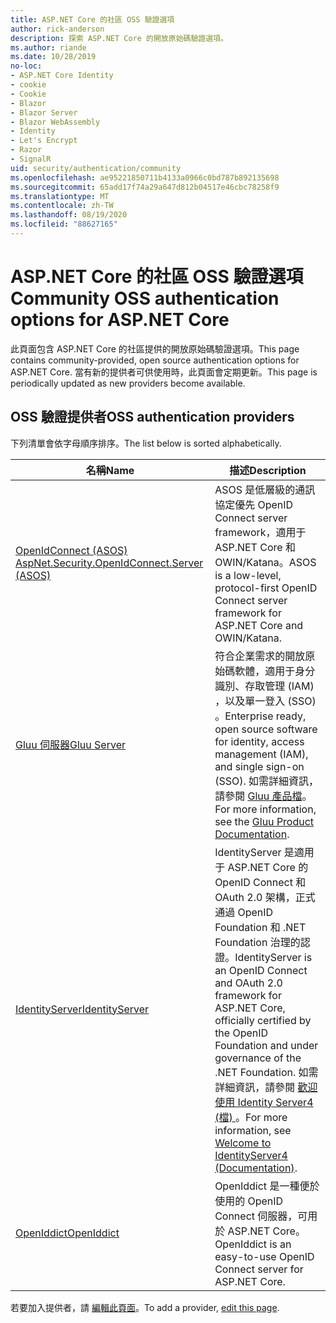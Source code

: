 ```yaml
---
title: ASP.NET Core 的社區 OSS 驗證選項
author: rick-anderson
description: 探索 ASP.NET Core 的開放原始碼驗證選項。
ms.author: riande
ms.date: 10/28/2019
no-loc:
- ASP.NET Core Identity
- cookie
- Cookie
- Blazor
- Blazor Server
- Blazor WebAssembly
- Identity
- Let's Encrypt
- Razor
- SignalR
uid: security/authentication/community
ms.openlocfilehash: ae95221850711b4133a0966c0bd787b892135698
ms.sourcegitcommit: 65add17f74a29a647d812b04517e46cbc78258f9
ms.translationtype: MT
ms.contentlocale: zh-TW
ms.lasthandoff: 08/19/2020
ms.locfileid: "88627165"
---
```

# <a name="community-oss-authentication-options-for-aspnet-core"></a><span data-ttu-id="9b109-103">ASP.NET Core 的社區 OSS 驗證選項</span><span class="sxs-lookup"><span data-stu-id="9b109-103">Community OSS authentication options for ASP.NET Core</span></span>

<span data-ttu-id="9b109-104">此頁面包含 ASP.NET Core 的社區提供的開放原始碼驗證選項。</span><span class="sxs-lookup"><span data-stu-id="9b109-104">This page contains community-provided, open source authentication options for ASP.NET Core.</span></span> <span data-ttu-id="9b109-105">當有新的提供者可供使用時，此頁面會定期更新。</span><span class="sxs-lookup"><span data-stu-id="9b109-105">This page is periodically updated as new providers become available.</span></span>

## <a name="oss-authentication-providers"></a><span data-ttu-id="9b109-106">OSS 驗證提供者</span><span class="sxs-lookup"><span data-stu-id="9b109-106">OSS authentication providers</span></span>

<span data-ttu-id="9b109-107">下列清單會依字母順序排序。</span><span class="sxs-lookup"><span data-stu-id="9b109-107">The list below is sorted alphabetically.</span></span>

| <span data-ttu-id="9b109-108">名稱</span><span class="sxs-lookup"><span data-stu-id="9b109-108">Name</span></span> | <span data-ttu-id="9b109-109">描述</span><span class="sxs-lookup"><span data-stu-id="9b109-109">Description</span></span> |
| ---- | ----------- |
| [<span data-ttu-id="9b109-110">OpenIdConnect (ASOS) </span><span class="sxs-lookup"><span data-stu-id="9b109-110">AspNet.Security.OpenIdConnect.Server (ASOS)</span></span>](https://github.com/aspnet-contrib/AspNet.Security.OpenIdConnect.Server) | <span data-ttu-id="9b109-111">ASOS 是低層級的通訊協定優先 OpenID Connect server framework，適用于 ASP.NET Core 和 OWIN/Katana。</span><span class="sxs-lookup"><span data-stu-id="9b109-111">ASOS is a low-level, protocol-first OpenID Connect server framework for ASP.NET Core and OWIN/Katana.</span></span> |
| [<span data-ttu-id="9b109-112">Gluu 伺服器</span><span class="sxs-lookup"><span data-stu-id="9b109-112">Gluu Server</span></span>](https://gluu.org/) | <span data-ttu-id="9b109-113">符合企業需求的開放原始碼軟體，適用于身分識別、存取管理 (IAM) ，以及單一登入 (SSO) 。</span><span class="sxs-lookup"><span data-stu-id="9b109-113">Enterprise ready, open source software for identity, access management (IAM), and single sign-on (SSO).</span></span> <span data-ttu-id="9b109-114">如需詳細資訊，請參閱 [Gluu 產品檔](https://gluu.org/docs/)。</span><span class="sxs-lookup"><span data-stu-id="9b109-114">For more information, see the [Gluu Product Documentation](https://gluu.org/docs/).</span></span> |
| [<span data-ttu-id="9b109-115">IdentityServer</span><span class="sxs-lookup"><span data-stu-id="9b109-115">IdentityServer</span></span>](https://identityserver.io/) | <span data-ttu-id="9b109-116">IdentityServer 是適用于 ASP.NET Core 的 OpenID Connect 和 OAuth 2.0 架構，正式通過 OpenID Foundation 和 .NET Foundation 治理的認證。</span><span class="sxs-lookup"><span data-stu-id="9b109-116">IdentityServer is an OpenID Connect and OAuth 2.0 framework for ASP.NET Core, officially certified by the OpenID Foundation and under governance of the .NET Foundation.</span></span> <span data-ttu-id="9b109-117">如需詳細資訊，請參閱 [歡迎使用 Identity Server4 (檔) ](https://identityserver4.readthedocs.io/en/latest/)。</span><span class="sxs-lookup"><span data-stu-id="9b109-117">For more information, see [Welcome to IdentityServer4 (Documentation)](https://identityserver4.readthedocs.io/en/latest/).</span></span> |
| [<span data-ttu-id="9b109-118">OpenIddict</span><span class="sxs-lookup"><span data-stu-id="9b109-118">OpenIddict</span></span>](https://github.com/openiddict/openiddict-core) | <span data-ttu-id="9b109-119">OpenIddict 是一種便於使用的 OpenID Connect 伺服器，可用於 ASP.NET Core。</span><span class="sxs-lookup"><span data-stu-id="9b109-119">OpenIddict is an easy-to-use OpenID Connect server for ASP.NET Core.</span></span> |

<span data-ttu-id="9b109-120">若要加入提供者，請 [編輯此頁面](https://github.com/login?return_to=https%3A%2F%2Fgithub.com%2Faspnet%2FDocs%2Fedit%2Fmaster%2Faspnetcore%2Fsecurity%2Fauthentication%2Fcommunity.md)。</span><span class="sxs-lookup"><span data-stu-id="9b109-120">To add a provider, [edit this page](https://github.com/login?return_to=https%3A%2F%2Fgithub.com%2Faspnet%2FDocs%2Fedit%2Fmaster%2Faspnetcore%2Fsecurity%2Fauthentication%2Fcommunity.md).</span></span>
